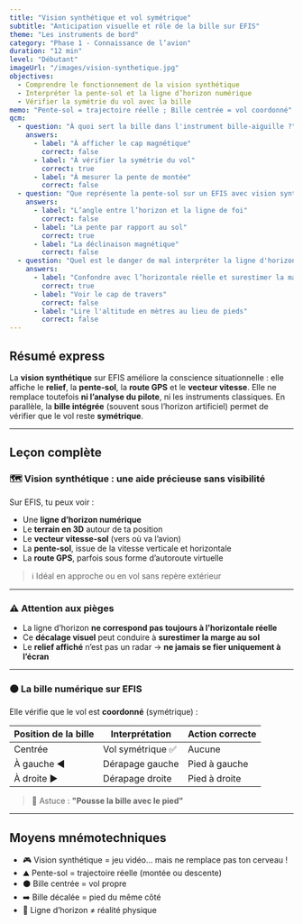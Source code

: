 ```yaml
---
title: "Vision synthétique et vol symétrique"
subtitle: "Anticipation visuelle et rôle de la bille sur EFIS"
theme: "Les instruments de bord"
category: "Phase 1 - Connaissance de l’avion"
duration: "12 min"
level: "Débutant"
imageUrl: "/images/vision-synthetique.jpg"
objectives:
  - Comprendre le fonctionnement de la vision synthétique
  - Interpréter la pente-sol et la ligne d’horizon numérique
  - Vérifier la symétrie du vol avec la bille
memo: "Pente-sol = trajectoire réelle ; Bille centrée = vol coordonné"
qcm:
  - question: "À quoi sert la bille dans l'instrument bille-aiguille ?"
    answers:
      - label: "À afficher le cap magnétique"
        correct: false
      - label: "À vérifier la symétrie du vol"
        correct: true
      - label: "À mesurer la pente de montée"
        correct: false
  - question: "Que représente la pente-sol sur un EFIS avec vision synthétique ?"
    answers:
      - label: "L’angle entre l’horizon et la ligne de foi"
        correct: false
      - label: "La pente par rapport au sol"
        correct: true
      - label: "La déclinaison magnétique"
        correct: false
  - question: "Quel est le danger de mal interpréter la ligne d'horizon sur un EFIS ?"
    answers:
      - label: "Confondre avec l’horizontale réelle et surestimer la marge au sol"
        correct: true
      - label: "Voir le cap de travers"
        correct: false
      - label: "Lire l'altitude en mètres au lieu de pieds"
        correct: false
---
```


## Résumé express

La **vision synthétique** sur EFIS améliore la conscience situationnelle : elle affiche le **relief**, la **pente-sol**, la **route GPS** et le **vecteur vitesse**. Elle ne remplace toutefois **ni l’analyse du pilote**, ni les instruments classiques. En parallèle, la **bille intégrée** (souvent sous l’horizon artificiel) permet de vérifier que le vol reste **symétrique**.

---

## Leçon complète

### 🗺️ Vision synthétique : une aide précieuse sans visibilité

Sur EFIS, tu peux voir :

- Une **ligne d’horizon numérique**
- Le **terrain en 3D** autour de ta position
- Le **vecteur vitesse-sol** (vers où va l’avion)
- La **pente-sol**, issue de la vitesse verticale et horizontale
- La **route GPS**, parfois sous forme d’autoroute virtuelle

> ℹ️ Idéal en approche ou en vol sans repère extérieur

---

### ⚠️ Attention aux pièges

- La ligne d’horizon **ne correspond pas toujours à l’horizontale réelle**
- Ce **décalage visuel** peut conduire à **surestimer la marge au sol**
- Le **relief affiché** n’est pas un radar → **ne jamais se fier uniquement à l’écran**

---

### ⚫ La bille numérique sur EFIS

Elle vérifie que le vol est **coordonné** (symétrique) :

| Position de la bille | Interprétation           | Action correcte        |
|----------------------|--------------------------|------------------------|
| Centrée              | Vol symétrique ✅        | Aucune                 |
| À gauche ◀️           | Dérapage gauche          | Pied à gauche          |
| À droite ▶️           | Dérapage droite          | Pied à droite          |

> 🧠 Astuce : **"Pousse la bille avec le pied"**

---

## Moyens mnémotechniques

- 🎮 Vision synthétique = jeu vidéo… mais ne remplace pas ton cerveau !
- ⛰️ Pente-sol = trajectoire réelle (montée ou descente)
- ⚫ Bille centrée = vol propre
- ➡️ Bille décalée = pied du même côté
- 📏 Ligne d’horizon ≠ réalité physique